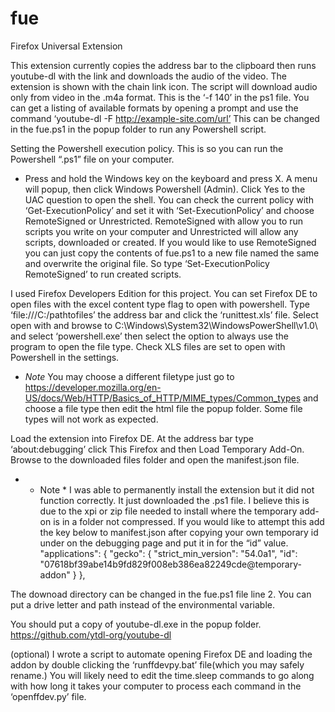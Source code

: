 # fue
Firefox Universal Extension

This extension currently copies the address bar to the clipboard then runs youtube-dl with the link and downloads the audio of the video. The extension is shown with the chain link icon. The script will download audio only from video in the .m4a format. This is the ‘-f 140’ in the ps1 file. You can get a listing of available formats by opening a prompt and use the command ‘youtube-dl -F http://example-site.com/url’ This can be changed in the fue.ps1 in the popup folder to run any Powershell script. 

Setting the Powershell execution policy. This is so you can run the Powershell “.ps1” file on your computer. 
- Press and hold the Windows key on the keyboard and press X. A menu will popup, then click Windows Powershell (Admin). Click Yes to the UAC question to open the shell. You can check the current policy with ‘Get-ExecutionPolicy’ and set it with ‘Set-ExecutionPolicy’ and choose RemoteSigned or Unrestricted. RemoteSigned with allow you to run scripts you write on your computer and Unrestricted will allow any scripts, downloaded or created. If you would like to use RemoteSigned you can just copy the contents of fue.ps1 to a new file named the same and overwrite the original file. So type ‘Set-ExecutionPolicy RemoteSigned’ to run created scripts. 

I used Firefox Developers Edition for this project. You can set Firefox DE to open files with the excel content type flag to open with powershell. Type ‘file:///C:/pathtofiles’ the address bar and click the ‘runittest.xls’ file. Select open with and browse to C:\Windows\System32\WindowsPowerShell\v1.0\ and select ‘powershell.exe’ then select the option to always use the program to open the file type. Check XLS files are set to open with Powershell in the settings.
- *Note* You may choose a different filetype just go to https://developer.mozilla.org/en-US/docs/Web/HTTP/Basics_of_HTTP/MIME_types/Common_types and choose a file type then edit the html file the popup folder. Some file types will not work as expected.

Load the extension into Firefox DE. At the address bar type ‘about:debugging’ click This Firefox and then Load Temporary Add-On. Browse to the downloaded files folder and open the manifest.json file. 
- * Note * I was able to permanently install the extension but it did not function correctly. 
It just downloaded the .ps1 file. I believe this is due to the xpi or zip file needed to install where the temporary add-on is in a folder not compressed. If you would like to attempt this add the key below to manifest.json after copying your own temporary id under on the debugging page and put it in for the “id” value. 
    "applications": {
            "gecko": {
              "strict_min_version": "54.0a1",
              "id": "07618bf39abe14b9fd829f008eb386ea82249cde@temporary-addon"
            }
          },


The downoad directory can be changed in the fue.ps1 file line 2. You can put a drive letter and path instead of the environmental variable. 

You should put a copy of youtube-dl.exe in the popup folder. https://github.com/ytdl-org/youtube-dl

(optional) I wrote a script to automate opening Firefox DE and loading the addon by double clicking the ‘runffdevpy.bat’ file(which you may safely rename.) You will likely need to edit the time.sleep commands to go along with how long it takes your computer to process each command in the ‘openffdev.py’ file.
